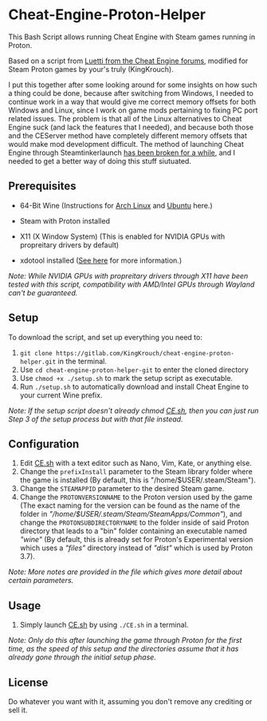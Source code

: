 # Cheat-Engine-Proton-Helper

This Bash Script allows running Cheat Engine with Steam games running in Proton.

Based on a script from [Luetti from the Cheat Engine forums](https://www.cheatengine.org/forum/viewtopic.php?t=584042&sid=63a0518c8066bfea7b97ca3855f0640f), modified for Steam Proton games by your's truly (KingKrouch).

I put this together after some looking around for some insights on how such a thing could be done, because after switching from Windows, I needed to continue work in a way that would give me correct memory offsets for both Windows and Linux, since I work on game mods pertaining to fixing PC port related issues. The problem is that all of the Linux alternatives to Cheat Engine suck (and lack the features that I needed), and because both those and the CEServer method have completely different memory offsets that would make mod development difficult. The method of launching Cheat Engine through Steamtinkerlaunch [has been broken for a while](https://github.com/frostworx/steamtinkerlaunch/wiki/Cheat-Engine), and I needed to get a better way of doing this stuff siutuated.

## Prerequisites
* 64-Bit Wine (Instructions for [Arch Linux](https://wiki.archlinux.org/title/wine#Installation) and [Ubuntu](https://vitux.com/how-to-install-wine-on-ubuntu/) here.)

* Steam with Proton installed

* X11 (X Window System) (This is enabled for NVIDIA GPUs with propreitary drivers by default)

* xdotool installed ([See here](https://github.com/jordansissel/xdotool) for more information.)

*Note: While NVIDIA GPUs with propreitary drivers through X11 have been tested with this script, compatibility with AMD/Intel GPUs through Wayland can't be guaranteed.*

## Setup

To download the script, and set up everything you need to:
1. ```git clone https://gitlab.com/KingKrouch/cheat-engine-proton-helper.git``` in the terminal.
2. Use ```cd cheat-engine-proton-helper-git``` to enter the cloned directory
3. Use ```chmod +x ./setup.sh``` to mark the setup script as executable.
4. Run ```./setup.sh``` to automatically download and install Cheat Engine to your current Wine prefix.

*Note: If the setup script doesn't already chmod [CE.sh](CE.sh), then you can just run Step 3 of the setup process but with that file instead.*

## Configuration
1. Edit [CE.sh](CE.sh) with a text editor such as Nano, Vim, Kate, or anything else.
2. Change the ```prefixInstall``` parameter to the Steam library folder where the game is installed (By default, this is "/home/$USER/.steam/Steam").
3. Change the ```STEAMAPPID``` parameter to the desired Steam game.
4. Change the ```PROTONVERSIONNAME``` to the Proton version used by the game (The exact naming for the version can be found as the name of the folder in *"/home/$USER/.steam/Steam/SteamApps/Common"*), and change the ```PROTONSUBDIRECTORYNAME``` to the folder inside of said Proton directory that leads to a "bin" folder containing an executable named *"wine"* (By default, this is already set for Proton's Experimental version which uses a *"files"* directory instead of *"dist"* which is used by Proton 3.7).

*Note: More notes are provided in the file which gives more detail about certain parameters.*

## Usage
1. Simply launch [CE.sh](CE.sh) by using ```./CE.sh``` in a terminal.

*Note: Only do this after launching the game through Proton for the first time, as the speed of this setup and the directories assume that it has already gone through the initial setup phase.*

## License
Do whatever you want with it, assuming you don't remove any crediting or sell it.
